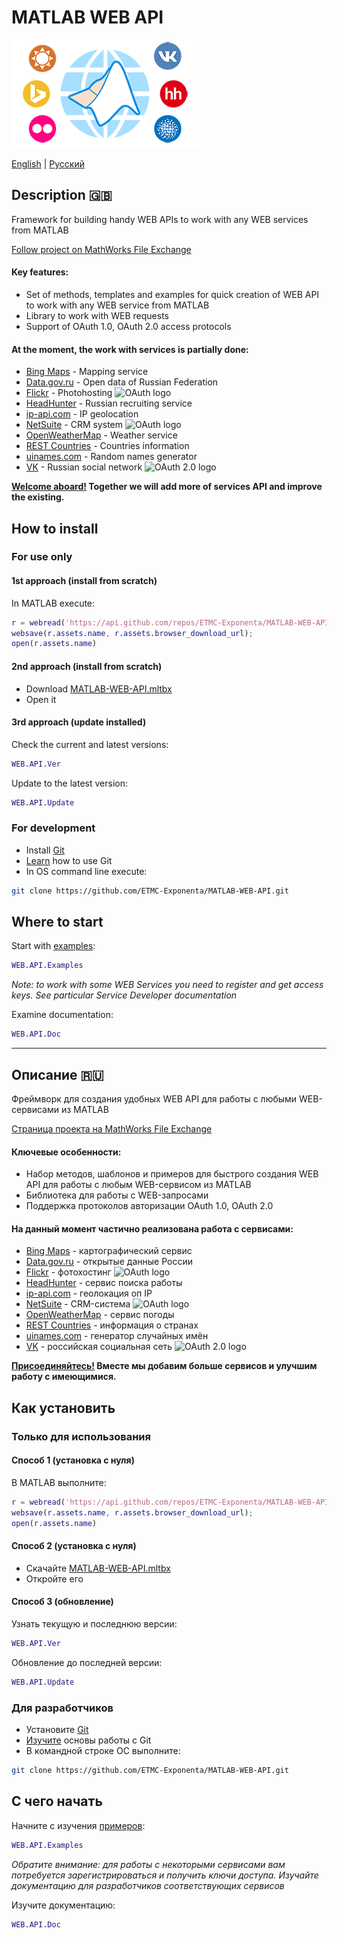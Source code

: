 # MATLAB WEB API
![MATLAB WEB API Cover](/cover.png)

[English](#description-gb) | [Русский](#Описание-ru)

## Description :gb:

Framework for building handy WEB APIs to work with any WEB services from MATLAB

[Follow project on MathWorks File Exchange](https://www.mathworks.com/matlabcentral/fileexchange/68611)

#### Key features:

* Set of methods, templates and examples for quick creation of WEB API to work with any WEB service from MATLAB
* Library to work with WEB requests
* Support of OAuth 1.0, OAuth 2.0 access protocols
#### At the moment, the work with services is partially done:
* [Bing Maps](https://www.bing.com/maps) - Mapping service
* [Data.gov.ru](http://data.gov.ru/) - Open data of Russian Federation
* [Flickr](http://flickr.com/) - Photohosting ![OAuth logo](https://upload.wikimedia.org/wikipedia/commons/thumb/d/d2/Oauth_logo.svg/16px-Oauth_logo.svg.png "OAuth 1.0")
* [HeadHunter](http://hh.com/) - Russian recruiting service
* [ip-api.com](http://ip-api.com) - IP geolocation
* [NetSuite](http://www.netsuite.com/portal/home.shtml) - CRM system ![OAuth logo](https://upload.wikimedia.org/wikipedia/commons/thumb/d/d2/Oauth_logo.svg/16px-Oauth_logo.svg.png "OAuth 1.0")
* [OpenWeatherMap](https://openweathermap.org/) - Weather service
* [REST Countries](http://restcountries.eu) - Countries information
* [uinames.com](https://uinames.com/) - Random names generator
* [VK](https://vk.com/) - Russian social network ![OAuth 2.0 logo](https://cdn-images-1.medium.com/max/16/0*QWNG5EAnPSaUSAHH.png "OAuth 2.0")

**[Welcome aboard!](https://git-scm.com/book/en/v2/GitHub-Contributing-to-a-Project) Together we will add more of services API and improve the existing.**

## How to install

### For use only

#### 1st approach (install from scratch)

In MATLAB execute:

```matlab
r = webread('https://api.github.com/repos/ETMC-Exponenta/MATLAB-WEB-API/releases/latest');
websave(r.assets.name, r.assets.browser_download_url);
open(r.assets.name)
```
#### 2nd approach (install from scratch)

* Download [MATLAB-WEB-API.mltbx](https://github.com/ETMC-Exponenta/MATLAB-WEB-API/raw/master/MATLAB-WEB-API.mltbx)
* Open it

#### 3rd approach (update installed)

Check the current and latest versions:
```matlab
WEB.API.Ver
```
Update to the latest version:
```matlab
WEB.API.Update
```

### For development

* Install [Git](https://git-scm.com/downloads)
* [Learn](https://git-scm.com/book/en/v2/Getting-Started-Git-Basics) how to use Git
* In OS command line execute:
```bash
git clone https://github.com/ETMC-Exponenta/MATLAB-WEB-API.git
```

## Where to start

Start with [examples](/examples):

```matlab
WEB.API.Examples
```
*Note: to work with some WEB Services you need to register and get access keys. See particular Service Developer documentation*

Examine documentation:

```matlab
WEB.API.Doc
```

---
## Описание :ru:

Фреймворк для создания удобных WEB API для работы с любыми WEB-сервисами из MATLAB

[Страница проекта на MathWorks File Exchange](https://www.mathworks.com/matlabcentral/fileexchange/68611)

#### Ключевые особенности:

* Набор методов, шаблонов и примеров для быстрого создания WEB API для работы с любым WEB-сервисом из MATLAB
* Библиотека для работы с WEB-запросами
* Поддержка протоколов авторизации OAuth 1.0, OAuth 2.0
#### На данный момент частично реализована работа с сервисами:
* [Bing Maps](https://www.bing.com/maps) - картографический сервис
* [Data.gov.ru](http://data.gov.ru/) - открытые данные России
* [Flickr](http://flickr.com/) - фотохостинг ![OAuth logo](https://upload.wikimedia.org/wikipedia/commons/thumb/d/d2/Oauth_logo.svg/16px-Oauth_logo.svg.png "OAuth 1.0")
* [HeadHunter](http://hh.com/) - сервис поиска работы
* [ip-api.com](http://ip-api.com) - геолокация оп IP
* [NetSuite](http://www.netsuite.com/portal/home.shtml) - CRM-система ![OAuth logo](https://upload.wikimedia.org/wikipedia/commons/thumb/d/d2/Oauth_logo.svg/16px-Oauth_logo.svg.png "OAuth 1.0")
* [OpenWeatherMap](https://openweathermap.org/) - сервис погоды
* [REST Countries](http://restcountries.eu) - информация о странах
* [uinames.com](https://uinames.com/) - генератор случайных имён
* [VK](https://vk.com/) - российская социальная сеть ![OAuth 2.0 logo](https://cdn-images-1.medium.com/max/16/0*QWNG5EAnPSaUSAHH.png "OAuth 2.0")

**[Присоединяйтесь!](https://git-scm.com/book/ru/v2/GitHub-Внесение-собственного-вклада-в-проекты) Вместе мы добавим больше сервисов и улучшим работу с имеющимися.**

## Как установить

### Только для использования

#### Способ 1 (установка с нуля)

В MATLAB выполните:

```matlab
r = webread('https://api.github.com/repos/ETMC-Exponenta/MATLAB-WEB-API/releases/latest');
websave(r.assets.name, r.assets.browser_download_url);
open(r.assets.name)
```
#### Способ 2 (установка с нуля)

* Скачайте [MATLAB-WEB-API.mltbx](https://github.com/ETMC-Exponenta/MATLAB-WEB-API/raw/master/MATLAB-WEB-API.mltbx)
* Откройте его

#### Способ 3 (обновление)

Узнать текущую и последнюю версии:
```matlab
WEB.API.Ver
```
Обновление до последней версии:
```matlab
WEB.API.Update
```

### Для разработчиков

* Установите [Git](https://git-scm.com/downloads)
* [Изучите](https://git-scm.com/book/ru/v2/%D0%92%D0%B2%D0%B5%D0%B4%D0%B5%D0%BD%D0%B8%D0%B5-%D0%9E%D1%81%D0%BD%D0%BE%D0%B2%D1%8B-Git) основы работы с Git
* В командной строке ОС выполните:
```bash
git clone https://github.com/ETMC-Exponenta/MATLAB-WEB-API.git
```

## С чего начать

Начните с изучения [примеров](/examples):
```matlab
WEB.API.Examples
```

*Обратите внимание: для работы с некоторыми сервисами вам потребуется зарегистрироваться и получить ключи доступа. Изучайте документацию для разработчиков соответствующих сервисов*

Изучите документацию:

```matlab
WEB.API.Doc
```
